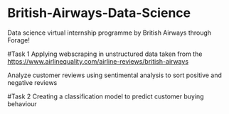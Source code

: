 # British-Airways-Data-Science
Data science virtual internship programme by British Airways through Forage!

#Task 1
Applying webscraping in unstructured data taken from the https://www.airlinequality.com/airline-reviews/british-airways

Analyze customer reviews using sentimental analysis to sort positive and negative reviews

#Task 2
Creating a classification model to predict customer buying behaviour
